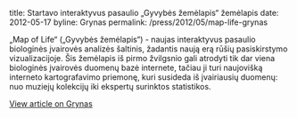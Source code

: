 title: Startavo interaktyvus pasaulio „Gyvybės žemėlapis“ žemėlapis
date: 2012-05-17
byline:  Grynas
permalink: /press/2012/05/map-life-grynas


„Map of Life“ („Gyvybės žemėlapis“) - naujas interaktyvus pasaulio biologinės įvairovės analizės šaltinis, žadantis naują erą rūšių pasiskirstymo vizualizacijoje. Šis žemėlapis iš pirmo žvilgsnio gali atrodyti tik dar viena biologinės įvairovės duomenų bazė internete, tačiau ji turi naujovišką interneto kartografavimo priemonę, kuri susideda iš įvairiausių duomenų: nuo muziejų kolekcijų iki ekspertų surinktos statistikos.

[View article on Grynas](http://grynas.delfi.lt/gamta/startavo-interaktyvus-pasaulio-gyvybes-zemelapis-zemelapis.d?id=58698295)
